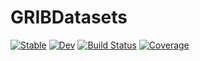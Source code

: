 # GRIBDatasets

[![Stable](https://img.shields.io/badge/docs-stable-blue.svg)](https://tcarion.github.io/GRIBDatasets.jl/stable/)
[![Dev](https://img.shields.io/badge/docs-dev-blue.svg)](https://tcarion.github.io/GRIBDatasets.jl/dev/)
[![Build Status](https://github.com/tcarion/GRIBDatasets.jl/actions/workflows/CI.yml/badge.svg?branch=main)](https://github.com/tcarion/GRIBDatasets.jl/actions/workflows/CI.yml?query=branch%3Amain)
[![Coverage](https://codecov.io/gh/tcarion/GRIBDatasets.jl/branch/main/graph/badge.svg)](https://codecov.io/gh/tcarion/GRIBDatasets.jl)
